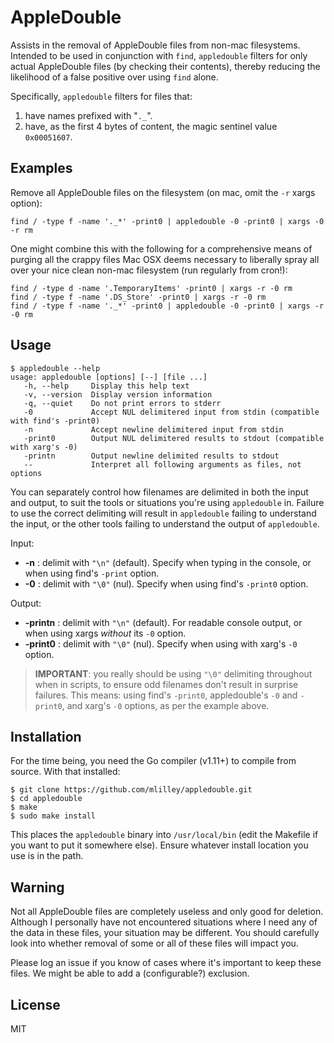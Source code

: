 # AppleDouble

Assists in the removal of AppleDouble files from non-mac filesystems.  Intended to be used in conjunction with `find`, `appledouble` filters for only actual AppleDouble files (by checking their contents), thereby reducing the likelihood of a false positive over using `find` alone.

Specifically, `appledouble` filters for files that:
1. have names prefixed with "`._`".
2. have, as the first 4 bytes of content, the magic sentinel value `0x00051607`.

## Examples

Remove all AppleDouble files on the filesystem (on mac, omit the `-r` xargs option):
```
find / -type f -name '._*' -print0 | appledouble -0 -print0 | xargs -0 -r rm
```

One might combine this with the following for a comprehensive means of purging all the crappy files Mac OSX deems necessary to liberally spray all over your nice clean non-mac filesystem (run regularly from cron!):
```
find / -type d -name '.TemporaryItems' -print0 | xargs -r -0 rm
find / -type f -name '.DS_Store' -print0 | xargs -r -0 rm
find / -type f -name '._*' -print0 | appledouble -0 -print0 | xargs -r -0 rm
```

## Usage

```
$ appledouble --help
usage: appledouble [options] [--] [file ...]
   -h, --help     Display this help text
   -v, --version  Display version information
   -q, --quiet    Do not print errors to stderr
   -0             Accept NUL delimitered input from stdin (compatible with find's -print0)
   -n             Accept newline delimitered input from stdin
   -print0        Output NUL delimitered results to stdout (compatible with xarg's -0)
   -printn        Output newline delimited results to stdout
   --             Interpret all following arguments as files, not options
```

You can separately control how filenames are delimited in both the input and output, to suit the tools or situations you're using `appledouble` in. Failure to use the correct delimiting will result in `appledouble` failing to understand the input, or the other tools failing to understand the output of `appledouble`.

Input:
* **-n** : delimit with `"\n"` (default). Specify when typing in the console, or when using find's `-print` option.
* **-0** : delimit with `"\0"` (nul). Specify when using find's `-print0` option.

Output:
* **-printn** : delimit with `"\n"` (default). For readable console output, or when using xargs *without* its `-0` option.
* **-print0** : delimit with `"\0"` (nul). Specify when using with xarg's `-0` option.

> **IMPORTANT**: you really should be using `"\0"` delimiting throughout when in scripts, to ensure odd filenames don't result in surprise failures.  This means: using find's `-print0`, appledouble's `-0` and `-print0`, and xarg's `-0` options, as per the example above.

## Installation

For the time being, you need the Go compiler (v1.11+) to compile from source.  With that installed:
```
$ git clone https://github.com/mlilley/appledouble.git
$ cd appledouble
$ make
$ sudo make install
```
This places the `appledouble` binary into `/usr/local/bin` (edit the Makefile if you want to put it somewhere else). Ensure whatever install location you use is in the path.

## Warning

Not all AppleDouble files are completely useless and only good for deletion. Although I personally have not encountered situations where I need any of the data in these files, your situation may be different. You should carefully look into whether removal of some or all of these files will impact you.  

Please log an issue if you know of cases where it's important to keep these files.  We might be able to add a (configurable?) exclusion.

## License

MIT